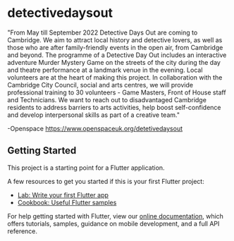 # detectivedaysout

"From May till September 2022 Detective Days Out are coming to Cambridge.
We aim to attract local history and detective lovers, as well as those who are after family-friendly events in the open air, from Cambridge and beyond.
The programme of a Detective Day Out includes an interactive adventure Murder Mystery Game on the streets of the city during the day and theatre performance at a landmark venue in the evening.
Local volunteers are at the heart of making this project. In collaboration with the Cambridge City Council, social and arts centres, we will provide professional training to 30 volunteers - Game Masters, Front of House staff and Technicians. We want to reach out to disadvantaged Cambridge residents to address barriers to arts activities, help boost self-confidence and develop interpersonal skills as part of a creative team."

-Openspace
https://www.openspaceuk.org/detetivedaysout

## Getting Started

This project is a starting point for a Flutter application.

A few resources to get you started if this is your first Flutter project:

- [Lab: Write your first Flutter app](https://flutter.dev/docs/get-started/codelab)
- [Cookbook: Useful Flutter samples](https://flutter.dev/docs/cookbook)

For help getting started with Flutter, view our
[online documentation](https://flutter.dev/docs), which offers tutorials,
samples, guidance on mobile development, and a full API reference.
